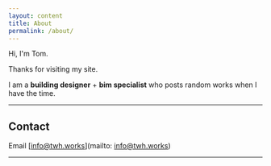 ```yaml
---
layout: content
title: About
permalink: /about/
---
```

Hi, I'm Tom. 

Thanks for visiting my site.

I am a **building designer** + **bim specialist** who posts random works when I have the time. 

----

## Contact
Email [info@twh.works](mailto: info@twh.works)

----
